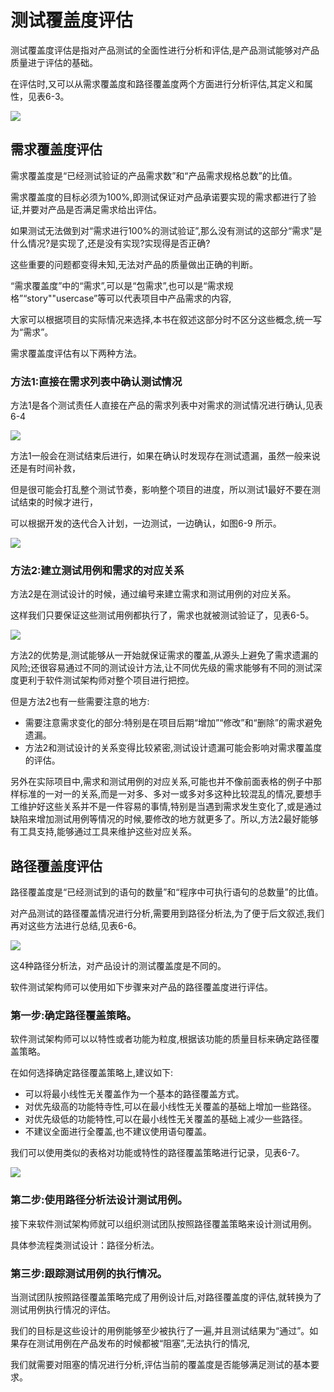 # 测试覆盖度评估

测试覆盖度评估是指对产品测试的全面性进行分析和评估,是产品测试能够对产品质量进亍评估的基础。

在评估时,又可以从需求覆盖度和路径覆盖度两个方面进行分析评估,其定义和属性，见表6-3。

![](https://shen89s.github.io/resFiles/测试覆盖度评估的定义和属性.jpg)


## 需求覆盖度评估

需求覆盖度是“已经测试验证的产品需求数”和“产品需求规格总数”的比值。

需求覆盖度的目标必须为100%,即测试保证对产品承诺要实现的需求都进行了验证,并要对产品是否满足需求给出评估。

如果测试无法做到对“需求进行100%的测试验证”,那么没有测试的这部分“需求”是什么情况?是实现了,还是没有实现?实现得是否正确?

这些重要的问题都变得未知,无法对产品的质量做出正确的判断。

“需求覆盖度”中的“需求”,可以是“包需求”,也可以是“需求规格”“story""usercase”等可以代表项目中产品需求的内容,

大家可以根据项目的实际情况来选择,本书在叙述这部分时不区分这些概念,统一写为“需求”。

需求覆盖度评估有以下两种方法。

### 方法1:直接在需求列表中确认测试情况

方法1是各个测试责任人直接在产品的需求列表中对需求的测试情况进行确认,见表6-4

![](https://shen89s.github.io/resFiles/确认测试情况.jpg )

方法1一般会在测试结束后进行，如果在确认时发现存在测试遗漏，虽然一般来说还是有时间补救，

但是很可能会打乱整个测试节奏，影响整个项目的进度，所以测试1最好不要在测试结束的时候才进行，

可以根据开发的迭代合入计划，一边测试，一边确认，如图6-9 所示。

![](https://shen89s.github.io/resFiles/边测试边确认.jpg )

### 方法2:建立测试用例和需求的对应关系

方法2是在测试设计的时候，通过编号来建立需求和测试用例的对应关系。

这样我们只要保证这些测试用例都执行了，需求也就被测试验证了，见表6-5。

![](https://shen89s.github.io/resFiles/需求和测试用例的对应关系.jpg )

方法2的优势是,测试能够从一开始就保证需求的覆盖,从源头上避免了需求遗漏的风险;还很容易通过不同的测试设计方法,让不同优先级的需求能够有不同的测试深度更利于软件测试架构师对整个项目进行把控。

但是方法2也有一些需要注意的地方:

- 需要注意需求变化的部分:特别是在项目后期“增加”“修改”和“删除”的需求避免遗漏。
- 方法2和测试设计的关系变得比较紧密,测试设计遗漏可能会影响对需求覆盖度的评估。

另外在实际项目中,需求和测试用例的对应关系,可能也并不像前面表格的例子中那样标准的一对一的关系,而是一对多、多对一或多对多这种比较混乱的情况,要想手工维护好这些关系并不是一件容易的事情,特别是当遇到需求发生变化了,或是通过缺陷来增加测试用例等情况的时候,要修改的地方就更多了。所以,方法2最好能够有工具支持,能够通过工具来维护这些对应关系。

## 路径覆盖度评估

路径覆盖度是“已经测试到的语句的数量”和“程序中可执行语句的总数量”的比值。

对产品测试的路径覆盖情况进行分析,需要用到路径分析法,为了便于后文叙述,我们再对这些方法进行总结,见表6-6。

![](https://shen89s.github.io/resFiles/路径分析法总结.jpg )

这4种路径分析法，对产品设计的测试覆盖度是不同的。

软件测试架构师可以使用如下步骤来对产品的路径覆盖度进行评估。

### 第一步:确定路径覆盖策略。

软件测试架构师可以以特性或者功能为粒度,根据该功能的质量目标来确定路径覆盖策略。

在如何选择确定路径覆盖策略上,建议如下:

- 可以将最小线性无关覆盖作为一个基本的路径覆盖方式。
- 对优先级高的功能特寺性,可以在最小线性无关覆盖的基础上增加一些路径。
- 对优先级低的功能特性,可以在最小线性无关覆盖的基础上减少一些路径。
- 不建议全面进行全覆盖,也不建议使用语句覆盖。

我们可以使用类似的表格对功能或特性的路径覆盖策略进行记录，见表6-7。

![](https://shen89s.github.io/resFiles/路径覆盖策略的记录.jpg )

### 第二步:使用路径分析法设计测试用例。

接下来软件测试架构师就可以组织测试团队按照路径覆盖策略来设计测试用例。

具体参流程类测试设计：路径分析法。

### 第三步:跟踪测试用例的执行情况。

当测试团队按照路径覆盖策略完成了用例设计后,对路径覆盖度的评估,就转换为了测试用例执行情况的评估。

我们的目标是这些设计的用例能够至少被执行了一遍,并且测试结果为“通过”。如果存在测试用例在产品发布的时候都被“阻塞”,无法执行的情况,

我们就需要对阻塞的情况进行分析,评估当前的覆盖度是否能够满足测试的基本要求。
